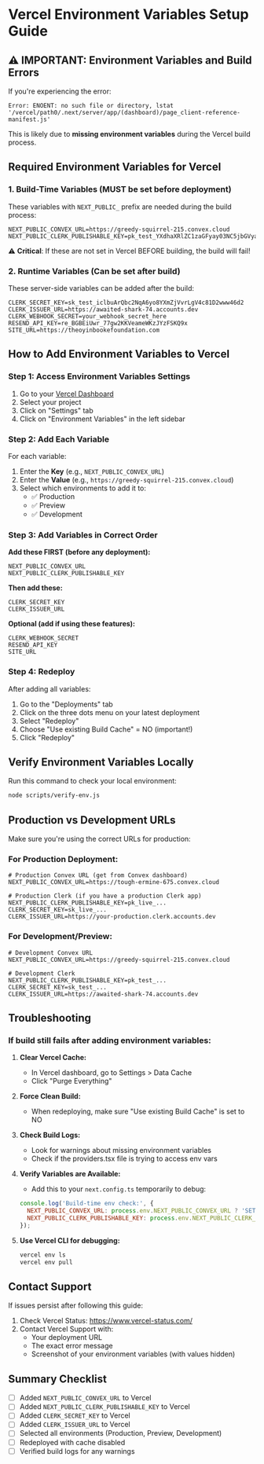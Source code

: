 # Vercel Environment Variables Setup Guide

## ⚠️ IMPORTANT: Environment Variables and Build Errors

If you're experiencing the error:
```
Error: ENOENT: no such file or directory, lstat '/vercel/path0/.next/server/app/(dashboard)/page_client-reference-manifest.js'
```

This is likely due to **missing environment variables** during the Vercel build process.

## Required Environment Variables for Vercel

### 1. **Build-Time Variables (MUST be set before deployment)**

These variables with `NEXT_PUBLIC_` prefix are needed during the build process:

```env
NEXT_PUBLIC_CONVEX_URL=https://greedy-squirrel-215.convex.cloud
NEXT_PUBLIC_CLERK_PUBLISHABLE_KEY=pk_test_YXdhaXRlZC1zaGFyay03NC5jbGVyay5hY2NvdW50cy5kZXYk
```

⚠️ **Critical**: If these are not set in Vercel BEFORE building, the build will fail!

### 2. **Runtime Variables (Can be set after build)**

These server-side variables can be added after the build:

```env
CLERK_SECRET_KEY=sk_test_iclbuArQbc2NqA6yo8YXmZjVvrLgV4c81D2www46d2
CLERK_ISSUER_URL=https://awaited-shark-74.accounts.dev
CLERK_WEBHOOK_SECRET=your_webhook_secret_here
RESEND_API_KEY=re_BGBEiUwr_77gw2KKVeameWKzJYzFSKQ9x
SITE_URL=https://theoyinbookefoundation.com
```

## How to Add Environment Variables to Vercel

### Step 1: Access Environment Variables Settings
1. Go to your [Vercel Dashboard](https://vercel.com/dashboard)
2. Select your project
3. Click on "Settings" tab
4. Click on "Environment Variables" in the left sidebar

### Step 2: Add Each Variable
For each variable:
1. Enter the **Key** (e.g., `NEXT_PUBLIC_CONVEX_URL`)
2. Enter the **Value** (e.g., `https://greedy-squirrel-215.convex.cloud`)
3. Select which environments to add it to:
   - ✅ Production
   - ✅ Preview  
   - ✅ Development

### Step 3: Add Variables in Correct Order

**Add these FIRST (before any deployment):**
```
NEXT_PUBLIC_CONVEX_URL
NEXT_PUBLIC_CLERK_PUBLISHABLE_KEY
```

**Then add these:**
```
CLERK_SECRET_KEY
CLERK_ISSUER_URL
```

**Optional (add if using these features):**
```
CLERK_WEBHOOK_SECRET
RESEND_API_KEY
SITE_URL
```

### Step 4: Redeploy
After adding all variables:
1. Go to the "Deployments" tab
2. Click on the three dots menu on your latest deployment
3. Select "Redeploy"
4. Choose "Use existing Build Cache" = NO (important!)
5. Click "Redeploy"

## Verify Environment Variables Locally

Run this command to check your local environment:

```bash
node scripts/verify-env.js
```

## Production vs Development URLs

Make sure you're using the correct URLs for production:

### For Production Deployment:
```env
# Production Convex URL (get from Convex dashboard)
NEXT_PUBLIC_CONVEX_URL=https://tough-ermine-675.convex.cloud

# Production Clerk (if you have a production Clerk app)
NEXT_PUBLIC_CLERK_PUBLISHABLE_KEY=pk_live_...
CLERK_SECRET_KEY=sk_live_...
CLERK_ISSUER_URL=https://your-production.clerk.accounts.dev
```

### For Development/Preview:
```env
# Development Convex URL
NEXT_PUBLIC_CONVEX_URL=https://greedy-squirrel-215.convex.cloud

# Development Clerk
NEXT_PUBLIC_CLERK_PUBLISHABLE_KEY=pk_test_...
CLERK_SECRET_KEY=sk_test_...
CLERK_ISSUER_URL=https://awaited-shark-74.accounts.dev
```

## Troubleshooting

### If build still fails after adding environment variables:

1. **Clear Vercel Cache:**
   - In Vercel dashboard, go to Settings > Data Cache
   - Click "Purge Everything"

2. **Force Clean Build:**
   - When redeploying, make sure "Use existing Build Cache" is set to NO

3. **Check Build Logs:**
   - Look for warnings about missing environment variables
   - Check if the providers.tsx file is trying to access env vars

4. **Verify Variables are Available:**
   - Add this to your `next.config.ts` temporarily to debug:
   ```js
   console.log('Build-time env check:', {
     NEXT_PUBLIC_CONVEX_URL: process.env.NEXT_PUBLIC_CONVEX_URL ? 'SET' : 'MISSING',
     NEXT_PUBLIC_CLERK_PUBLISHABLE_KEY: process.env.NEXT_PUBLIC_CLERK_PUBLISHABLE_KEY ? 'SET' : 'MISSING',
   });
   ```

5. **Use Vercel CLI for debugging:**
   ```bash
   vercel env ls
   vercel env pull
   ```

## Contact Support

If issues persist after following this guide:
1. Check Vercel Status: https://www.vercel-status.com/
2. Contact Vercel Support with:
   - Your deployment URL
   - The exact error message
   - Screenshot of your environment variables (with values hidden)

## Summary Checklist

- [ ] Added `NEXT_PUBLIC_CONVEX_URL` to Vercel
- [ ] Added `NEXT_PUBLIC_CLERK_PUBLISHABLE_KEY` to Vercel
- [ ] Added `CLERK_SECRET_KEY` to Vercel
- [ ] Added `CLERK_ISSUER_URL` to Vercel
- [ ] Selected all environments (Production, Preview, Development)
- [ ] Redeployed with cache disabled
- [ ] Verified build logs for any warnings
